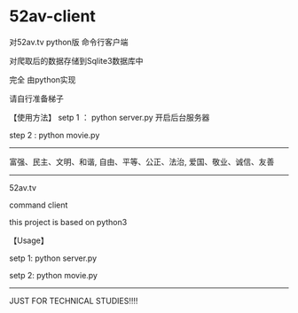 # 52av-client


对52av.tv python版 命令行客户端


对爬取后的数据存储到Sqlite3数据库中


完全 由python实现 


请自行准备梯子 


【使用方法】
setp 1 ： python server.py  开启后台服务器 

step 2 :  python movie.py  




*************************************************

富强、民主、文明、和谐, 自由、平等、公正、法治, 爱国、敬业、诚信、友善

***************************************************


52av.tv

command client

this project is based on python3  

【Usage】


setp 1: python server.py

setp 2: python movie.py

************
JUST FOR TECHNICAL STUDIES!!!!



